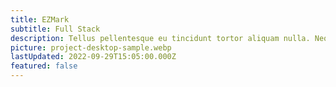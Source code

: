 ```yaml
---
title: EZMark
subtitle: Full Stack
description: Tellus pellentesque eu tincidunt tortor aliquam nulla. Neque aliquam vestibulum morbi blandit cursus risus at ultrices mi. Ac tortor vitae purus faucibus ornare suspendisse sed. At volutpat diam ut venenatis tellus in metus vulputate eu.
picture: project-desktop-sample.webp
lastUpdated: 2022-09-29T15:05:00.000Z
featured: false
---
```


